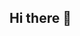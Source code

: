## Hi there 👋

<!--
**chrpaustansbury-oss/chrpaustansbury-oss** is a ✨ _special_ ✨ repository because its `README.md` (this file) appears on your GitHub profile.

Here are some ideas to get you started:

- 🔭 I’m currently working on my masters in AI and Data Science
- 🌱 I’m currently learning Tort Law, AI Ethics and CLI
- 👯 I’m looking to collaborate on Google API uses
- 🤔 I’m looking for help with life, the ironing, deciding what to have for dinner.
- 💬 Ask me about the life and times of Homer Simpdon
- 📫 How to reach me: Stretch
- 😄 Pronouns: He/Him/His
- ⚡ Fun fact: I spend a lot of my time at work travelling everywhere and try to run wherever I am.
-->
